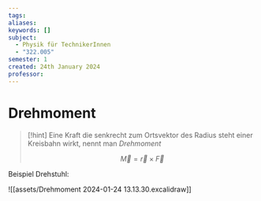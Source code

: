 ```yaml
---
tags: 
aliases: 
keywords: []
subject:
  - Physik für TechnikerInnen
  - "322.005"
semester: 1
created: 24th January 2024
professor:
---
```

 

# Drehmoment

>[!hint] Eine Kraft die senkrecht zum Ortsvektor des Radius steht einer Kreisbahn wirkt, nennt man *Drehmoment*
> 
> $$\vec{M}=\vec{r}\times \vec{F}$$


Beispiel Drehstuhl:

![[assets/Drehmoment 2024-01-24 13.13.30.excalidraw]]